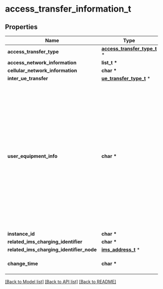 # access_transfer_information_t

## Properties
Name | Type | Description | Notes
------------ | ------------- | ------------- | -------------
**access_transfer_type** | [**access_transfer_type_t**](access_transfer_type.md) \* |  | [optional] 
**access_network_information** | **list_t \*** |  | [optional] 
**cellular_network_information** | **char \*** |  | [optional] 
**inter_ue_transfer** | [**ue_transfer_type_t**](ue_transfer_type.md) \* |  | [optional] 
**user_equipment_info** | **char \*** | String representing a Permanent Equipment Identifier that may contain - an IMEI or IMEISV, as  specified in clause 6.2 of 3GPP TS 23.003; a MAC address for a 5G-RG or FN-RG via  wireline  access, with an indication that this address cannot be trusted for regulatory purpose if this  address cannot be used as an Equipment Identifier of the FN-RG, as specified in clause 4.7.7  of 3GPP TS23.316. Examples are imei-012345678901234 or imeisv-0123456789012345.   | [optional] 
**instance_id** | **char \*** |  | [optional] 
**related_ims_charging_identifier** | **char \*** |  | [optional] 
**related_ims_charging_identifier_node** | [**ims_address_t**](ims_address.md) \* |  | [optional] 
**change_time** | **char \*** | string with format &#39;date-time&#39; as defined in OpenAPI. | [optional] 

[[Back to Model list]](../README.md#documentation-for-models) [[Back to API list]](../README.md#documentation-for-api-endpoints) [[Back to README]](../README.md)


